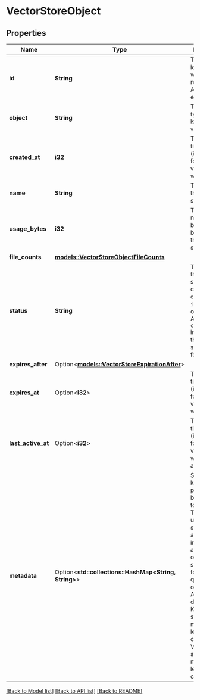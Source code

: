 # VectorStoreObject

## Properties

Name | Type | Description | Notes
------------ | ------------- | ------------- | -------------
**id** | **String** | The identifier, which can be referenced in API endpoints. | 
**object** | **String** | The object type, which is always `vector_store`. | 
**created_at** | **i32** | The Unix timestamp (in seconds) for when the vector store was created. | 
**name** | **String** | The name of the vector store. | 
**usage_bytes** | **i32** | The total number of bytes used by the files in the vector store. | 
**file_counts** | [**models::VectorStoreObjectFileCounts**](VectorStoreObject_file_counts.md) |  | 
**status** | **String** | The status of the vector store, which can be either `expired`, `in_progress`, or `completed`. A status of `completed` indicates that the vector store is ready for use. | 
**expires_after** | Option<[**models::VectorStoreExpirationAfter**](VectorStoreExpirationAfter.md)> |  | [optional]
**expires_at** | Option<**i32**> | The Unix timestamp (in seconds) for when the vector store will expire. | [optional]
**last_active_at** | Option<**i32**> | The Unix timestamp (in seconds) for when the vector store was last active. | 
**metadata** | Option<**std::collections::HashMap<String, String>**> | Set of 16 key-value pairs that can be attached to an object. This can be useful for storing additional information about the object in a structured format, and querying for objects via API or the dashboard.  Keys are strings with a maximum length of 64 characters. Values are strings with a maximum length of 512 characters.  | 

[[Back to Model list]](../README.md#documentation-for-models) [[Back to API list]](../README.md#documentation-for-api-endpoints) [[Back to README]](../README.md)



